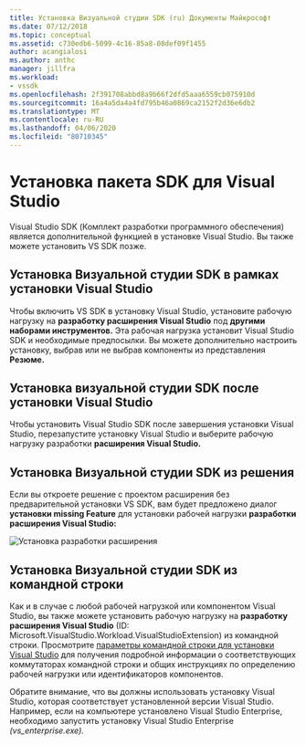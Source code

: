 ```yaml
---
title: Установка Визуальной студии SDK (ru) Документы Майкрософт
ms.date: 07/12/2018
ms.topic: conceptual
ms.assetid: c730edb6-5099-4c16-85a8-08def09f1455
author: acangialosi
ms.author: anthc
manager: jillfra
ms.workload:
- vssdk
ms.openlocfilehash: 2f391708abbd8a9b66f2dfd5aaa6559cb075910d
ms.sourcegitcommit: 16a4a5da4a4fd795b46a0869ca2152f2d36e6db2
ms.translationtype: MT
ms.contentlocale: ru-RU
ms.lasthandoff: 04/06/2020
ms.locfileid: "80710345"
---
```

# <a name="install-the-visual-studio-sdk"></a>Установка пакета SDK для Visual Studio

Visual Studio SDK (Комплект разработки программного обеспечения) является дополнительной функцией в установке Visual Studio. Вы также можете установить VS SDK позже.

## <a name="install-the-visual-studio-sdk-as-part-of-a-visual-studio-installation"></a>Установка Визуальной студии SDK в рамках установки Visual Studio

Чтобы включить VS SDK в установку Visual Studio, установите рабочую нагрузку на **разработку расширения Visual Studio** под **другими наборами инструментов.** Эта рабочая нагрузка установит Visual Studio SDK и необходимые предпосылки. Вы можете дополнительно настроить установку, выбрав или не выбрав компоненты из представления **Резюме.**

## <a name="install-the-visual-studio-sdk-after-installing-visual-studio"></a>Установка визуальной студии SDK после установки Visual Studio

Чтобы установить Visual Studio SDK после завершения установки Visual Studio, перезапустите установку Visual Studio и выберите рабочую нагрузку разработки **расширения Visual Studio.**

## <a name="install-the-visual-studio-sdk-from-a-solution"></a>Установка Визуальной студии SDK из решения

Если вы откроете решение с проектом расширения без предварительной установки VS SDK, вам будет предложено диалог **установки missing Feature** для установки рабочей нагрузки **разработки расширения Visual Studio:**

![Установка разработки расширения](../extensibility/media/install-extension-development.png "Установка разработки расширения")

## <a name="install-the-visual-studio-sdk-from-the-command-line"></a>Установка Визуальной студии SDK из командной строки

Как и в случае с любой рабочей нагрузкой или компонентом Visual Studio, вы также можете установить рабочую нагрузку на **разработку расширения Visual Studio** (ID: Microsoft.VisualStudio.Workload.VisualStudioExtension) из командной строки. Просмотрите [параметры командной строки для установки Visual Studio](../install/use-command-line-parameters-to-install-visual-studio.md) для получения подробной информации о соответствующих коммутаторах командной строки и общих инструкциях по определению рабочей нагрузки или идентификаторов компонентов.

Обратите внимание, что вы должны использовать установку Visual Studio, которая соответствует установленной версии Visual Studio. Например, если на компьютере установлено Visual Studio Enterprise, необходимо запустить установку Visual Studio Enterprise *(vs_enterprise.exe).*
